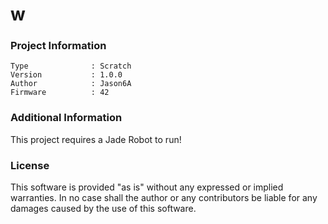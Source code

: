 w
================



### Project Information
```
Type              : Scratch
Version           : 1.0.0
Author            : Jason6A
Firmware          : 42
```

### Additional Information
This project requires a Jade Robot to run!

### License
This software is provided "as is" without any expressed or implied warranties.  In no case shall the author or any contributors be liable for any damages caused by the use of this software.

